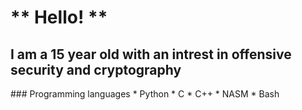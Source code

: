 # ** Hello! **
## I am a 15 year old with an intrest in offensive security and cryptography
</hr>
### Programming languages
  * Python
  * C
  * C++
  * NASM
  * Bash
